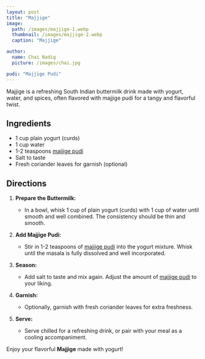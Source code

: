```yaml
---
layout: post
title: "Majjige"
image:
  path: /images/majjige-1.webp
  thumbnail: /images/majjige-2.webp
  caption: "Majjige"

author:
  name: Chai Nadig
  picture: /images/chai.jpg

pudi: "Majjige Pudi"
---
```


Majjige is a refreshing South Indian buttermilk drink made with yogurt, water, and spices, often flavored with majjige pudi for a tangy and flavorful twist.

## Ingredients

- 1 cup plain yogurt (curds)
- 1 cup water
- 1-2 teaspoons [majjige pudi](/rosies-recipes/pudi/majjige-pudi)
- Salt to taste
- Fresh coriander leaves for garnish (optional)

## Directions

1. **Prepare the Buttermilk:**

   - In a bowl, whisk 1 cup of plain yogurt (curds) with 1 cup of water until smooth and well combined. The consistency should be thin and smooth.

2. **Add Majjige Pudi:**

   - Stir in 1-2 teaspoons of [majjige pudi](/rosies-recipes/pudi/majjige-pudi) into the yogurt mixture. Whisk until the masala is fully dissolved and well incorporated.

3. **Season:**

   - Add salt to taste and mix again. Adjust the amount of [majjige pudi](/rosies-recipes/pudi/majjige-pudi) to your liking.

4. **Garnish:**

   - Optionally, garnish with fresh coriander leaves for extra freshness.

5. **Serve:**
   - Serve chilled for a refreshing drink, or pair with your meal as a cooling accompaniment.

Enjoy your flavorful **Majjige** made with yogurt!
